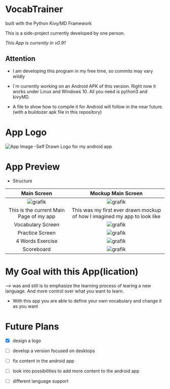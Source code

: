 # VocabTrainer

built with the Python Kivy/MD Framework 

This is a side-project currently developed by one person.

*This App is currently in v0.91*

## Attention

- I am developing this program in my free time, so commits may vary wildly

- I´m currently working on an Android APK of this version. Right now it works under Linux and Windows 10. All you need is python3 and kivyMD.

- A file to show how to compile it for Android will follow in the near future. (with a buildozer apk file in this repository)

# App Logo
![App Image](https://user-images.githubusercontent.com/53760283/133926863-0afe167b-fc14-4142-a186-1cc268fac103.png)
-Self Drawn Logo for my android app

# App Preview

- Structure



Main Screen                |  Mockup Main Screen
:-------------------------:|:-------------------------:
![grafik](https://user-images.githubusercontent.com/53760283/133926621-eed47218-ad23-4d58-9986-a33bbdcaae09.png)   |  ![grafik](https://user-images.githubusercontent.com/53760283/125158235-eb494880-e16f-11eb-8b96-722264b2a255.png)
This is the current Main Page of my app | This was my first ever drawn mockup of how I imagined my app to look like
Vocabulary Screen | ![grafik](https://user-images.githubusercontent.com/53760283/133926719-01011818-3e9a-4d4b-b3f2-057377a170a1.png)
Practice Screen | ![grafik](https://user-images.githubusercontent.com/53760283/133926731-53c37f89-d8ed-484d-8676-4d67c30cca7d.png)
4 Words Exercise | ![grafik](https://user-images.githubusercontent.com/53760283/133926743-a8024de3-031d-4c40-8e8e-17997402d42f.png)
Scoreboard | ![grafik](https://user-images.githubusercontent.com/53760283/133926753-6d786c06-146e-46a9-ab47-5683263ac0bb.png)





# My Goal with this App(lication)

--> was and still is to emphasize the learning process of learing a new language. And more control over what you want to learn.

- With this app you are able to define your own vocabulary and change it as you want


# Future Plans

- [x] design a logo
- [ ] develop a version focused on desktops
- [ ] fix content in the android app
- [ ] look into possibilities to add more content to the android app
- [ ] different language support



